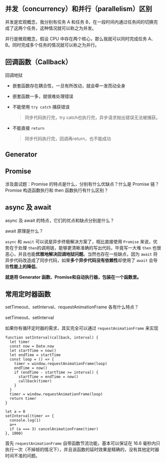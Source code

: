 ## 并发（concurrency）和并行（parallelism）区别

并发是宏观概念，我分别有任务 A 和任务 B，在一段时间内通过任务间的切换完成了这两个任务，这种情况就可以称之为并发。

并行是微观概念，假设 CPU 中存在两个核心，那么我就可以同时完成任务 A、B。同时完成多个任务的情况就可以称之为并行。

## 回调函数（Callback）

回调地狱

* 嵌套函数存在耦合性，一旦有所改动，就会牵一发而动全身

* 嵌套函数一多，就很难处理错误

* 不能使用 `try catch` 捕获错误

  > 同步代码执行完，try catch也执行完，异步请求抛出错误无法被捕获。

* 不能直接 `return`

  > 同步代码执行完，回调再return，也不能成功

## Generator

## Promise

涉及面试题：Promise 的特点是什么，分别有什么优缺点？什么是 Promise 链？Promise 构造函数执行和 then 函数执行有什么区别？

## async 及 await

async 及 await 的特点，它们的优点和缺点分别是什么？

await 原理是什么？

`async` 和 `await` 可以说是异步终极解决方案了，相比直接使用 `Promise` 来说，优势在于处理 `then`的调用链，能够更清晰准确的写出代码，毕竟写一大堆 `then` 也很恶心，并且也能**优雅地解决回调地狱问题**。当然也存在一些缺点，因为 `await` 将异步代码改造成了同步代码，如果**多个异步代码没有依赖性**却使用了 `await` 会导致**性能上的降低**。

**就是将 Generator 函数、Promise和自动执行器，包装在一个函数里。**



## 常用定时器函数

setTimeout、setInterval、requestAnimationFrame 各有什么特点？

setTimeout、setInterval 

如果你有循环定时器的需求，其实完全可以通过 `requestAnimationFrame` 来实现

```
function setInterval(callback, interval) {
  let timer
  const now = Date.now
  let startTime = now()
  let endTime = startTime
  const loop = () => {
    timer = window.requestAnimationFrame(loop)
    endTime = now()
    if (endTime - startTime >= interval) {
      startTime = endTime = now()
      callback(timer)
    }
  }
  timer = window.requestAnimationFrame(loop)
  return timer
}

let a = 0
setInterval(timer => {
  console.log(1)
  a++
  if (a === 3) cancelAnimationFrame(timer)
}, 1000)
```

首先 `requestAnimationFrame` 自带函数节流功能，基本可以保证在 16.6 毫秒内只执行一次（不掉帧的情况下），并且该函数的延时效果是精确的，没有其他定时器时间不准的问题。